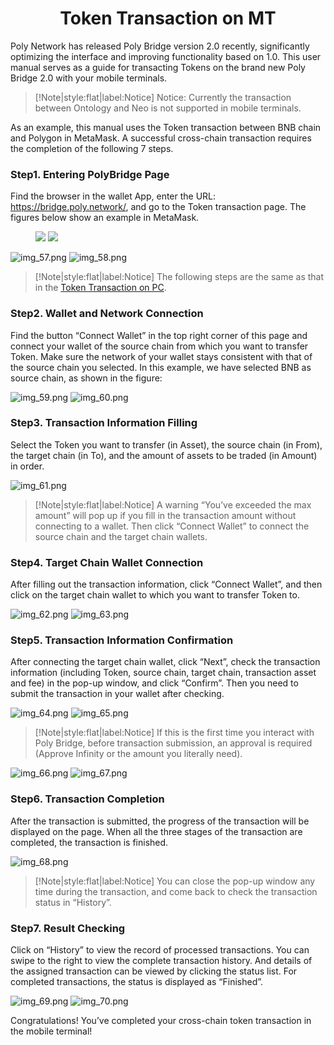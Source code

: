 <h1 align="center">Token Transaction on MT</h1>

Poly Network has released Poly Bridge version 2.0 recently, significantly optimizing the interface and improving functionality based on 1.0. 
This user manual serves as a guide for transacting Tokens on the brand new Poly Bridge 2.0 with your mobile terminals.

> [!Note|style:flat|label:Notice]
> Notice: Currently the transaction between Ontology and Neo is not supported in mobile terminals.

As an example, this manual uses the Token transaction between BNB chain and Polygon in MetaMask. 
A successful cross-chain transaction requires the completion of the following 7 steps.

### Step1. Entering PolyBridge Page
Find the browser in the wallet App, enter the URL: https://bridge.poly.network/, and go to the Token transaction page. 
The figures below show an example in MetaMask.

<figure class="half">
<img src="resources/img_57.png">
<img src="resources/img_58.png">
</figure>


![img_57.png](img_57.png)
![img_58.png](img_58.png)



> [!Note|style:flat|label:Notice]
> The following steps are the same as that in the [Token Transaction on PC](../../Core_Smart_Contract/User_Manuals/Token_Transaction.md).

### Step2. Wallet and Network Connection
Find the button “Connect Wallet” in the top right corner of this page and connect your wallet of the source chain from which you want to transfer Token. 
Make sure the network of your wallet stays consistent with that of the source chain you selected. 
In this example, we have selected BNB as source chain, as shown in the figure:

![img_59.png](img_59.png) ![img_60.png](img_60.png)


### Step3. Transaction Information Filling
Select the Token you want to transfer (in Asset), the source chain (in From), the target chain (in To), and the amount of assets to be traded (in Amount) in order.

![img_61.png](img_61.png)


> [!Note|style:flat|label:Notice]
> A warning “You’ve exceeded the max amount” will pop up if you fill in the transaction amount without connecting to a wallet. 
> Then click “Connect Wallet” to connect the source chain and the target chain wallets.

### Step4. Target Chain Wallet Connection
After filling out the transaction information, click “Connect Wallet”, and then click on the target chain wallet to which you want to transfer Token to.

![img_62.png](img_62.png) ![img_63.png](img_63.png)



### Step5. Transaction Information Confirmation
After connecting the target chain wallet, click “Next”, check the transaction information (including Token, source chain, target chain, transaction asset and fee) in the pop-up window, and click “Confirm”. 
Then you need to submit the transaction in your wallet after checking.

![img_64.png](img_64.png) ![img_65.png](img_65.png)

> [!Note|style:flat|label:Notice]
> If this is the first time you interact with Poly Bridge, before transaction submission, an approval is required (Approve Infinity or the amount you literally need).

![img_66.png](img_66.png) ![img_67.png](img_67.png)

### Step6. Transaction Completion
After the transaction is submitted, the progress of the transaction will be displayed on the page. 
When all the three stages of the transaction are completed, the transaction is finished. 

![img_68.png](img_68.png)


> [!Note|style:flat|label:Notice]
> You can close the pop-up window any time during the transaction, and come back to check the transaction status in “History”.


### Step7. Result Checking
Click on “History” to view the record of processed transactions. 
You can swipe to the right to view the complete transaction history. 
And details of the assigned transaction can be viewed by clicking the status list. 
For completed transactions, the status is displayed as “Finished”.

![img_69.png](img_69.png) ![img_70.png](img_70.png)

Congratulations! 
You’ve completed your cross-chain token transaction in the mobile terminal!